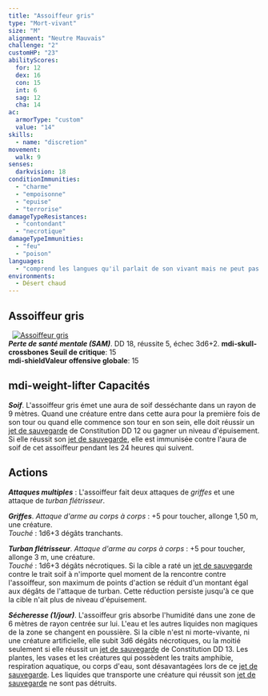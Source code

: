 ```yaml
---
title: "Assoiffeur gris"
type: "Mort-vivant"
size: "M"
alignment: "Neutre Mauvais"
challenge: "2"
customHP: "23"
abilityScores:
  for: 12
  dex: 16
  con: 15
  int: 6
  sag: 12
  cha: 14
ac:
  armorType: "custom"
  value: "14"
skills:
  - name: "discretion"
movement:
  walk: 9
senses:
  darkvision: 18
conditionImmunities:
  - "charme"
  - "empoisonne"
  - "epuise"
  - "terrorise"
damageTypeResistances:
  - "contondant"
  - "necrotique"
damageTypeImmunities:
  - "feu"
  - "poison"
languages:
  - "comprend les langues qu'il parlait de son vivant mais ne peut pas parler"
environments:
  - Désert chaud
---
```

## Assoiffeur gris
&nbsp;
[![Assoiffeur gris](https://www.douaratil.fr/illustrations/mort-vivant/assoiffeurgrism.png)](https://www.douaratil.fr/illustrations/mort-vivant/assoiffeurgris.jpg)   
_**Perte de santé mentale (SAM)**_. DD 18, réussite 5, échec 3d6+2. 
**<v-icon>mdi-skull-crossbones</v-icon> Seuil de critique**: 15          
**<v-icon>mdi-shield</v-icon>Valeur offensive globale**: 15  
## <v-icon>mdi-weight-lifter</v-icon> Capacités
_**Soif**_. L'assoiffeur gris émet une aura de soif desséchante dans un rayon de 9 mètres. Quand une créature entre dans cette aura pour la première fois de son tour ou quand elle commence son tour en son sein, elle doit réussir un [jet de sauvegarde](/utiliser-les-caracteristiques/#jets-de-sauvegarde) de Constitution DD 12 ou gagner un niveau d'épuisement. Si elle réussit son [jet de sauvegarde](/utiliser-les-caracteristiques/#jets-de-sauvegarde), elle est immunisée contre l'aura de soif de cet assoiffeur pendant les 24 heures qui suivent.

## Actions
_**Attaques multiples**_ : L'assoiffeur fait deux attaques de _griffes_ et une attaque de _turban flétrisseur_.

_**Griffes**_. _Attaque d'arme au corps à corps_ : +5 pour toucher, allonge 1,50 m, une créature.  
_Touché_ : 1d6+3 dégâts tranchants.

_**Turban flétrisseur**_. _Attaque d'arme au corps à corps_ : +5 pour toucher, allonge 3 m, une créature.  
_Touché_ : 1d6+3 dégâts nécrotiques. Si la cible a raté un [jet de sauvegarde](/utiliser-les-caracteristiques/#jets-de-sauvegarde) contre le trait soif à n'importe quel moment de la rencontre contre l'assoiffeur, son maximum de points d'action se réduit d'un montant égal aux dégâts de l'attaque de turban. Cette réduction persiste jusqu'à ce que la cible n'ait plus de niveau d'épuisement.  

_**Sécheresse (1/jour)**_. L'assoiffeur gris absorbe l'humidité dans une zone de 6 mètres de rayon centrée sur lui. L'eau et les autres liquides non magiques de la zone se changent en poussière. Si la cible n'est ni morte-vivante, ni une créature artificielle, elle subit 3d6 dégâts nécrotiques, ou la moitié seulement si elle réussit un [jet de sauvegarde](/utiliser-les-caracteristiques/#jets-de-sauvegarde) de Constitution DD 13. Les plantes, les vases et les créatures qui possèdent les traits amphibie, respiration aquatique, ou corps d'eau, sont désavantagées lors de ce [jet de sauvegarde](/utiliser-les-caracteristiques/#jets-de-sauvegarde). Les liquides que transporte une créature qui réussit son [jet de sauvegarde](/utiliser-les-caracteristiques/#jets-de-sauvegarde) ne sont pas détruits.
